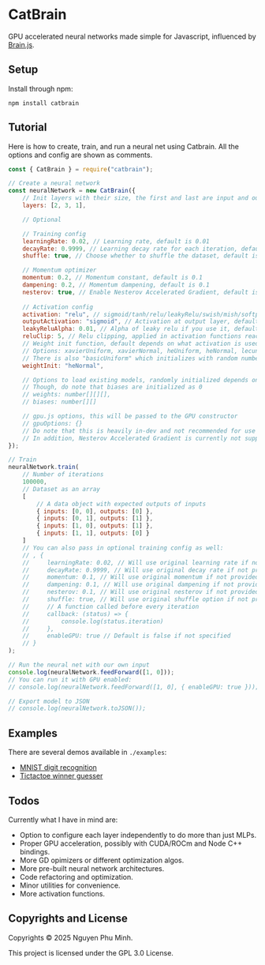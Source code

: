 # CatBrain

GPU accelerated neural networks made simple for Javascript, influenced by [Brain.js](https://github.com/BrainJS/brain.js).

## Setup

Install through npm:
```
npm install catbrain
```

## Tutorial

Here is how to create, train, and run a neural net using Catbrain. All the options and config are shown as comments.
```js
const { CatBrain } = require("catbrain");

// Create a neural network
const neuralNetwork = new CatBrain({
    // Init layers with their size, the first and last are input and output layers
    layers: [2, 3, 1],

    // Optional

    // Training config
    learningRate: 0.02, // Learning rate, default is 0.01
    decayRate: 0.9999, // Learning decay rate for each iteration, default is 1
    shuffle: true, // Choose whether to shuffle the dataset, default is true

    // Momentum optimizer
    momentum: 0.2, // Momentum constant, default is 0.1
    dampening: 0.2, // Momentum dampening, default is 0.1
    nesterov: true, // Enable Nesterov Accelerated Gradient, default is false
    
    // Activation config
    activation: "relu", // sigmoid/tanh/relu/leakyRelu/swish/mish/softplus/linear, default is relu
    outputActivation: "sigmoid", // Activation at output layer, default is sigmoid
    leakyReluAlpha: 0.01, // Alpha of leaky relu if you use it, default is 0.01
    reluClip: 5, // Relu clipping, applied in activation functions reaching infinity, default is 5
    // Weight init function, default depends on what activation is used (check ./src/rand.ts)
    // Options: xavierUniform, xavierNormal, heUniform, heNormal, lecunUniform, lecunNormal
    // There is also "basicUniform" which initializes with random numbers from 0 to 1
    weightInit: "heNormal",

    // Options to load existing models, randomly initialized depends on activation if not provided
    // Though, do note that biases are initialized as 0
    // weights: number[][][],
    // biases: number[][]

    // gpu.js options, this will be passed to the GPU constructor
    // gpuOptions: {}
    // Do note that this is heavily in-dev and not recommended for use at all currently
    // In addition, Nesterov Accelerated Gradient is currently not supported for GPU
});

// Train
neuralNetwork.train(
    // Number of iterations
    100000,
    // Dataset as an array
    [
        // A data object with expected outputs of inputs 
        { inputs: [0, 0], outputs: [0] },
        { inputs: [0, 1], outputs: [1] },
        { inputs: [1, 0], outputs: [1] },
        { inputs: [1, 1], outputs: [0] }
    ]
    // You can also pass in optional training config as well:
    // , {
    //     learningRate: 0.02, // Will use original learning rate if not provided
    //     decayRate: 0.9999, // Will use original decay rate if not provided
    //     momentum: 0.1, // Will use original momentum if not provided
    //     dampening: 0.1, // Will use original dampening if not provided
    //     nesterov: 0.1, // Will use original nesterov if not provided
    //     shuffle: true, // Will use original shuffle option if not provided
    //     // A function called before every iteration
    //     callback: (status) => {
    //         console.log(status.iteration)
    //     },
    //     enableGPU: true // Default is false if not specified
    // }
);

// Run the neural net with our own input
console.log(neuralNetwork.feedForward([1, 0]));
// You can run it with GPU enabled:
// console.log(neuralNetwork.feedForward([1, 0], { enableGPU: true }));

// Export model to JSON
// console.log(neuralNetwork.toJSON());
```

## Examples

There are several demos available in `./examples`:
* [MNIST digit recognition](https://github.com/nguyenphuminh/catbrain/tree/main/examples/mnist)
* [Tictactoe winner guesser](https://github.com/nguyenphuminh/catbrain/blob/main/examples/tictactoe.js)

## Todos

Currently what I have in mind are:

* Option to configure each layer independently to do more than just MLPs.
* Proper GPU acceleration, possibly with CUDA/ROCm and Node C++ bindings.
* More GD opimizers or different optimization algos.
* More pre-built neural network architectures.
* Code refactoring and optimization.
* Minor utilities for convenience.
* More activation functions.

## Copyrights and License

Copyrights © 2025 Nguyen Phu Minh.

This project is licensed under the GPL 3.0 License.
